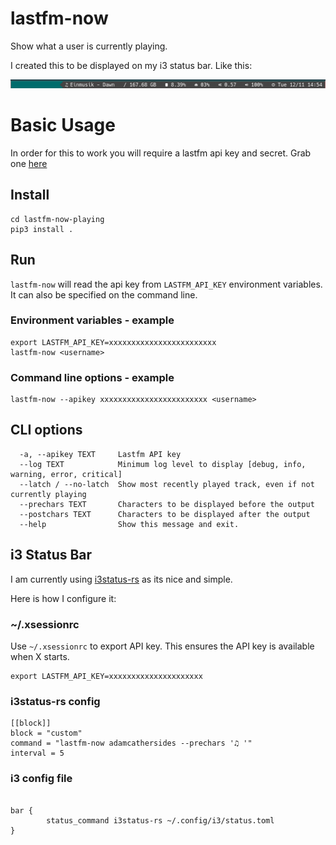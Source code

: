 # lastfm-now

Show what a user is currently playing.

I created this to be displayed on my i3 status bar. Like this:

![i3 Status Bar](assets/i3status-rs.png)

# Basic Usage

In order for this to work you will require a lastfm api key and secret.  Grab one [here](https://www.last.fm/api/account/create)

## Install

```
cd lastfm-now-playing
pip3 install .
```

## Run

`lastfm-now` will read the api key from `LASTFM_API_KEY` environment variables. It can also be specified on the command line.

### Environment variables - example

```
export LASTFM_API_KEY=xxxxxxxxxxxxxxxxxxxxxxxx 
lastfm-now <username> 

```

### Command line options - example

```
lastfm-now --apikey xxxxxxxxxxxxxxxxxxxxxxxx <username> 

```

## CLI options

```
  -a, --apikey TEXT     Lastfm API key
  --log TEXT            Minimum log level to display [debug, info, warning, error, critical]
  --latch / --no-latch  Show most recently played track, even if not currently playing
  --prechars TEXT       Characters to be displayed before the output
  --postchars TEXT      Characters to be displayed after the output
  --help                Show this message and exit.
```

## i3 Status Bar

I am currently using [i3status-rs](https://github.com/greshake/i3status-rust) as its nice and simple.

Here is how I configure it:

### ~/.xsessionrc
Use `~/.xsessionrc` to export API key.  This ensures the API key is available when X starts.
```
export LASTFM_API_KEY=xxxxxxxxxxxxxxxxxxxxx
```

### i3status-rs config
```
[[block]]
block = "custom"
command = "lastfm-now adamcathersides --prechars '♫ '"
interval = 5

```

### i3 config file
```

bar {
        status_command i3status-rs ~/.config/i3/status.toml
}
```
